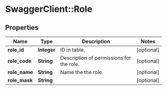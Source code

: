 # SwaggerClient::Role

## Properties
Name | Type | Description | Notes
------------ | ------------- | ------------- | -------------
**role_id** | **Integer** | ID in table. | [optional] 
**role_code** | **String** | Description of permissions for the role. | [optional] 
**role_name** | **String** | Name the the role. | [optional] 
**role_mask** | **String** |  | [optional] 


